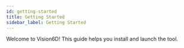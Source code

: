 ```yaml
---
id: getting-started
title: Getting Started
sidebar_label: Getting Started
---
```


Welcome to Vision6D! This guide helps you install and launch the tool.
